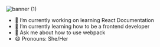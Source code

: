 
![banner (1)](https://user-images.githubusercontent.com/77780789/151368536-55323ea7-acda-4b32-877e-adbe3858aa0a.png)



- 🔭 I’m currently working on learning React Documentation
- 🌱 I’m currently learning how to be a frontend developer
- 💬 Ask me about how to use webpack
- 😄 Pronouns: She/Her

<!--
- ⚡ Fun fact: ...
- 👯 I’m looking to collaborate on ...
- 🤔 I’m looking for help with ...
-  📫 How to reach me: ... 
-->
